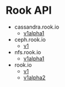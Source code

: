 # Rook API

- cassandra&#46;rook&#46;io
  - [v1alpha1](docs/cassandra.rook.io/v1alpha1.md)
- ceph&#46;rook&#46;io
  - [v1](docs/ceph.rook.io/v1.md)
- nfs&#46;rook&#46;io
  - [v1alpha1](docs/nfs.rook.io/v1alpha1.md)
- rook&#46;io
  - [v1](docs/rook.io/v1.md)
  - [v1alpha2](docs/rook.io/v1alpha2.md)